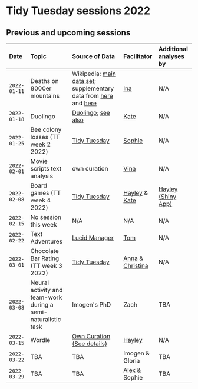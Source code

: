# Tidy Tuesday sessions 2022

## Previous and upcoming sessions

| Date | Topic | Source of Data | Facilitator | Additional analyses by |
| :--- | :--- | :--- | :--- | :--- |
| `2022-01-11` | Deaths on 8000er mountains | Wikipedia: [main data set](https://en.wikipedia.org/wiki/List_of_deaths_on_eight-thousanders); supplementary data from [here](https://en.wikipedia.org/wiki/List_of_people_who_died_climbing_Mount_Everest) and [here](https://en.wikipedia.org/wiki/Eight-thousander) | [Ina](./2022-01-11/high_mountain_deaths_IBS.md) | N/A |
| `2022-01-18` | Duolingo | [Duolingo](https://docs.google.com/spreadsheets/d/1B_JFAT4W-XF5umi-ty1bHhrc8858Vi4AvwqziT9jF84/edit#gid=0); [see also](https://blog.duolingo.com/global-language-report-2020/) | [Kate](./2022-01-18/2022-01-18_duolingo_KR.md) | N/A |
| `2022-01-25` | Bee colony losses (TT week 2 2022) | [Tidy Tuesday](https://github.com/rfordatascience/tidytuesday/blob/master/data/2022/2022-01-11/readme.md) | [Sophie](./2022-01-25/2022-01-25_bee-colonies_SJ.md) | N/A |
| `2022-02-01` | Movie scripts text analysis | own curation | [Vina](./2022-02-01/2022-02-01_movie_script_analyses_VT.Rmd) | N/A |
| `2022-02-08` | Board games (TT week 4 2022) | [Tidy Tuesday](https://github.com/rfordatascience/tidytuesday/blob/master/data/2022/2022-01-25/readme.md) | [Hayley](./2022-02-08/HC/2022-02-08_board-games_HC.md) & [Kate](./2022-02-08/KR/2022-02-08_board-games_KR.md) | [Hayley (Shiny App)](./2022-02-08/HC/Game_Night_Assistant/app.R) |
| `2022-02-15` | No session this week | N/A | N/A | N/A |
| `2022-02-22` | Text Adventures | [Lucid Manager](https://lucidmanager.org/data-science/text-adventure/) | [Tom](./2022-02-22/2022-02-22_adventure_TD.R) | N/A |
| `2022-03-01` | Chocolate Bar Rating (TT week 3 2022) | [Tidy Tuesday](https://github.com/rfordatascience/tidytuesday/blob/master/data/2022/2022-01-18/readme.md) | [Anna](./2022-03-01/AA/2022-03-01_Chocolate_AA.md) & [Christina](./2022-03-01/CW/2022-03-01_chocolate_CW.md) | N/A |
| `2022-03-08` | Neural activity and team-work during a semi-naturalistic task | Imogen's PhD | Zach | TBA |
| `2022-03-15` | Wordle | [Own Curation](./2022-03-15/wordle_words.csv) [(See details)](./2022-03-15/wordle_data_HC.md) | [Hayley](./2022-03-15/2022-03-15_wordle_HC.md) | N/A |
| `2022-03-22` | TBA | TBA | Imogen & Gloria | TBA |
| `2022-03-29` | TBA | TBA | Alex & Sophie | TBA |
